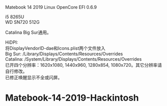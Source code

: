 Matebook 14 2019 Linux OpenCore EFI 0.6.9  

i5 8265U  
WD SN720 512G  

Catalina Big Sur通用。  

HiDPI:  
将DisplayVendorID-dae和Icons.plist两个文件放入  
Big Sur: /Library/Displays/Contents/Resources/Overrides  
Catalina: /System/Library/Displays/Contents/Resources/Overrides  
已开四个分辨率：1620x1080, 1440x960, 1280x854, 1080x720。其它分辨率请自行修改。  
已修正唤醒显示不全或闪屏。  



# Matebook-14-2019-Hackintosh
